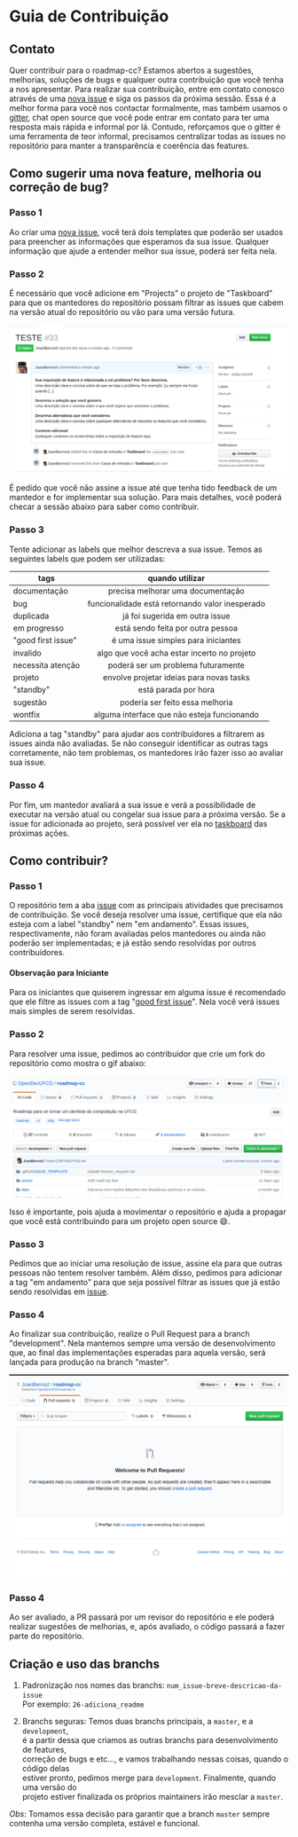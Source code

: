 # Guia de Contribuição

## Contato

Quer contribuir para o roadmap-cc? Estamos abertos a sugestões, melhorias,
soluções de bugs e qualquer outra contribuição que você tenha a nos apresentar.
Para realizar sua contribuição, entre em contato conosco através de uma
[nova issue] e siga os passos da próxima sessão. Essa é a melhor forma 
para você nos contactar formalmente, mas também usamos o [gitter], chat 
open source que você pode entrar em contato para ter uma resposta mais rápida
e informal por lá. Contudo, reforçamos que o gitter é uma ferramenta de teor
informal, precisamos centralizar todas as issues no repositório para manter
a transparência e coerência das features.

## Como sugerir uma nova feature, melhoria ou correçāo de bug?

### Passo 1

Ao criar uma [nova issue], você terá dois templates que poderão ser usados 
para preencher as informações que esperamos da sua issue. Qualquer informação
que ajude a entender melhor sua issue, poderá ser feita nela.

### Passo 2

É necessário que você adicione em "Projects" o projeto de "Taskboard" para 
que os mantedores do repositório possam filtrar as issues que cabem na versão
atual do repositório ou vão para uma versão futura. 

![taskboard]

É pedido que você não assine
a issue até que tenha tido feedback de um mantedor e for implementar sua 
solução. Para mais detalhes, você poderá checar a sessão abaixo para saber
como contribuir.

### Passo 3

Tente adicionar as labels que melhor descreva a sua issue. Temos as seguintes
labels que podem ser utilizadas:

| tags               | quando utilizar                                 |
| ------------------ |:-----------------------------------------------:|
| documentação       | precisa melhorar uma documentação               |
| bug                | funcionalidade está retornando valor inesperado |
| duplicada          | já foi sugerida em outra issue                  |
| em progresso       | está sendo feita por outra pessoa               |
| "good first issue" | é uma issue simples para iniciantes             |
| invalido           | algo que você acha estar incerto no projeto     |
| necessita atenção  | poderá ser um problema futuramente              |
| projeto            | envolve projetar ideias para novas tasks        |
| "standby"          | está parada por hora                            |
| sugestão           | poderia ser feito essa melhoria                 |
| wontfix            | alguma interface que não esteja funcionando     |

Adiciona a tag "standby" para ajudar aos contribuidores a filtrarem as issues
ainda não avaliadas. Se não conseguir identificar as outras tags corretamente,
não tem problemas, os mantedores irão fazer isso ao avaliar sua issue.

### Passo 4

Por fim, um mantedor avaliará a sua issue e verá a possibilidade de executar
na versão atual ou congelar sua issue para a próxima versão. Se a issue
for adicionada ao projeto, será possível ver ela no [taskboard] das próximas
ações. 

## Como contribuir?

### Passo 1

O repositório tem a aba [issue] com as principais atividades que precisamos
de contribuição. Se você deseja resolver uma issue, certifique que ela não
esteja com a label "standby" nem "em andamento". Essas issues, respectivamente,
não foram avaliadas pelos mantedores ou ainda não poderão ser implementadas; e 
já estão sendo resolvidas por outros contribuidores.

#### Observação para Iniciante

Para os iniciantes que quiserem ingressar em alguma issue é recomendado 
que ele filtre as issues com a tag "[good first issue]". Nela você verá 
issues mais simples de serem resolvidas.

### Passo 2

Para resolver uma issue, pedimos ao contribuidor que crie um fork do 
repositório como mostra o gif abaixo:

![fork]

Isso é importante, pois ajuda a movimentar o repositório e ajuda a propagar
que você está contribuindo para um projeto open source :smile:. 

### Passo 3

Pedimos que ao iniciar uma resolução de issue, assine ela para que outras
pessoas não tentem resolver também. Além disso, pedimos para adicionar a 
tag "em andamento" para que seja possível filtrar as issues que já estão
sendo resolvidas em [issue]. 

### Passo 4

Ao finalizar sua contribuição, realize o Pull Request para a branch "development".
Nela mantemos sempre uma versão de desenvolvimento que, ao final das implementações
esperadas para aquela versão, será lançada para produção na branch "master".

![pr]

### Passo 4

Ao ser avaliado, a PR passará por um revisor do repositório e ele poderá
realizar sugestões de melhorias, e, após avaliado, o código passará a 
fazer parte do repositório.

## Criação e uso das branchs

1. Padronização nos nomes das branchs: `num_issue-breve-descricao-da-issue`  
Por exemplo: `26-adiciona_readme`

2. Branchs seguras: Temos duas branchs principais, a `master`, e a `development`,   
é a partir dessa  que criamos as outras branchs para desenvolvimento de features,  
correção de bugs e etc..., e vamos trabalhando nessas coisas, quando o código delas  
estiver pronto, pedimos merge para `development`. Finalmente, quando uma versão do  
projeto estiver finalizada os próprios maintainers irão mesclar a `master`. 

*Obs*: Tomamos essa decisão para garantir que a branch `master` sempre contenha uma versão completa, estável e funcional.



[nova issue]: https://github.com/OpenDevUFCG/roadmap-cc/issues/new/choose
[gitter]: https://gitter.im/OpenDevUFCG/roadmap-cc
[issue]: https://github.com/OpenDevUFCG/roadmap-cc/issues
[good first issue]: https://github.com/OpenDevUFCG/roadmap-cc/issues?q=is%3Aopen+is%3Aissue+label%3A%22%5C%22good+first+issue%5C%22%22
[fork]: .github/GIFS/fork.gif
[pr]: .github/GIFS/pr.gif
[taskboard]: .github/GIFS/taskboard.gif
